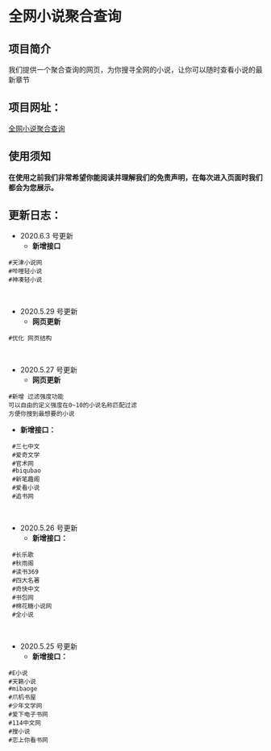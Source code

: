 # 全网小说聚合查询
## 项目简介
我们提供一个聚合查询的网页，为你搜寻全网的小说，让你可以随时查看小说的最新章节

## 项目网址：
<a href="https://poly.arics.xyz/index" target="_blank">全网小说聚合查询</a>

## 使用须知
**在使用之前我们非常希望你能阅读并理解我们的免责声明，在每次进入页面时我们都会为您展示。**

## 更新日志：

- 2020.6.3 号更新
  - **新增接口**

```
#天津小说网
#哔哩轻小说
#神凑轻小说
```

<br>

- 2020.5.29 号更新
	- **网页更新**
```
#优化 网页结构
```
<br>

- 2020.5.27 号更新
	- **网页更新**
```
#新增 过滤强度功能
可以自由的定义强度在0~10的小说名称匹配过滤
方便你搜到最想要的小说
```
- **新增接口：**
```
 #三七中文
 #爱奇文学
 #官术网
 #biqubao
 #新笔趣阁
 #爱看小说
 #追书网
```
<br>

- 2020.5.26 号更新
	- **新增接口：**
```
 #长乐歌
 #秋雨阁
 #读书369
 #四大名著
 #奇快中文
 #书包网
 #棉花糖小说网
 #全小说
```
<br>

- 2020.5.25 号更新
	- **新增接口：**
```
#E小说
#天籁小说
#mibaoge
#爪机书屋
#少年文学网
#爱下电子书网
#114中文网
#搜小说
#恋上你看书网
```
